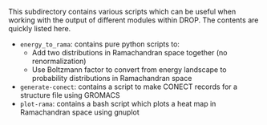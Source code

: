 This subdirectory contains various scripts which can be useful when working with the output of different modules within DROP. The contents are quickly listed here.

- ```energy_to_rama```: contains pure python scripts to:
  - Add two distributions in Ramachandran space together (no renormalization)
  - Use Boltzmann factor to convert from energy landscape to probability distributions in Ramachandran space
- ```generate-conect```: contains a script to make CONECT records for a structure file using GROMACS
- ```plot-rama```: contains a bash script which plots a heat map in Ramachandran space using gnuplot
